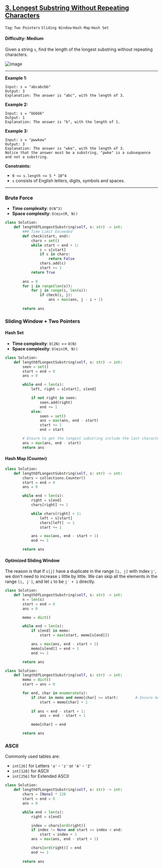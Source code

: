 ## [3. Longest Substring Without Repeating Characters](https://leetcode.com/problems/longest-substring-without-repeating-characters/)

```Tag```: ```Two Pointers``` ```Sliding Window``` ```Hash Map``` ```Hash Set```

#### Difficulty: Medium

Given a string ```s```, find the length of the longest substring without repeating characters.

![image](https://user-images.githubusercontent.com/35042430/225391142-77b1b81a-a802-4438-aa5e-7ab4694051ca.png)

---

__Example 1:__
```
Input: s = "abcabcbb"
Output: 3
Explanation: The answer is "abc", with the length of 3.
```

__Example 2:__
```
Input: s = "bbbbb"
Output: 1
Explanation: The answer is "b", with the length of 1.
```

__Example 3:__
```
Input: s = "pwwkew"
Output: 3
Explanation: The answer is "wke", with the length of 3.
Notice that the answer must be a substring, "pwke" is a subsequence and not a substring.
```

__Constraints:__

- ```0 <= s.length <= 5 * 10^4```
- ```s``` consists of English letters, digits, symbols and spaces.

---

### Brute Force

- __Time complexity__: ```O(N^3)```
- __Space complexity__: ```O(min(M, N))```

```Python
class Solution:
    def lengthOfLongestSubstring(self, s: str) -> int:
        ### Time Limit Exceeded
        def check(start, end):
            chars = set()
            while start < end + 1:
                c = s[start]
                if c in chars:
                    return False
                chars.add(c)
                start += 1
            return True
        
        ans = 0
        for i in range(len(s)):
            for j in range(i, len(s)):
                if check(i, j):
                    ans = max(ans, j - i + 1)
        
        return ans
```

### Sliding Window + Two Pointers

#### Hash Set

- __Time complexity__: ```O(2N)``` == ```O(N)```
- __Space complexity__: ```O(min(M, N))```

```Python
class Solution:
    def lengthOfLongestSubstring(self, s: str) -> int:
        seen = set()
        start = end = 0
        ans = 0

        while end < len(s):
            left, right = s[start], s[end]

            if not right in seen:
                seen.add(right)
                end += 1
            else:
                seen = set()
                ans = max(ans, end - start)
                start += 1
                end = start

        # Ensure to get the longest substring include the last character in s
        ans = max(ans, end - start)
        return ans
```

#### Hash Map (Counter)

```Python
class Solution:
    def lengthOfLongestSubstring(self, s: str) -> int:
        chars = collections.Counter()
        start = end = 0
        ans = 0

        while end < len(s):
            right = s[end]
            chars[right] += 1

            while chars[right] > 1:
                left = s[start]
                chars[left] -= 1
                start += 1

            ans = max(ans, end - start + 1)
            end += 1

        return ans
```

#### Optimized Sliding Window

The reason is that if ```s[j]``` have a duplicate in the range ```[i, j]``` with index ```j'```, we don't need to increase ```i``` little by little. We can skip all the elements in the range ```[i, j′]```, and let ```i``` to be ```j′ + 1``` directly.

```Python
class Solution:
    def lengthOfLongestSubstring(self, s: str) -> int:
        n = len(s)
        start = end = 0
        ans = 0

        memo = dict()

        while end < len(s):
            if s[end] in memo:
                start = max(start, memo[s[end]])

            ans = max(ans, end - start + 1)
            memo[s[end]] = end + 1
            end += 1

        return ans    
```

```Python
class Solution:
    def lengthOfLongestSubstring(self, s: str) -> int:
        memo = dict()
        start = ans = 0

        for end, char in enumerate(s):
            if char in memo and memo[char] >= start:        # Ensure memo[char] >= start for edge case "abba"
                start = memo[char] + 1
            
            if ans < end - start + 1:
                ans = end - start + 1

            memo[char] = end

        return ans
```

### ASCII

Commonly used tables are:

- ```int[26]``` for Letters ```'a'``` - ```'z'``` or ```'A'``` - ```'Z'```
- ```int[128]``` for ASCII
- ```int[256]``` for Extended ASCII

```Python
class Solution:
    def lengthOfLongestSubstring(self, s: str) -> int:
        chars = [None] * 128
        start = end = 0
        ans = 0

        while end < len(s):
            right = s[end]

            index = chars[ord(right)]
            if index != None and start <= index < end:
                start = index + 1
            ans = max(ans, end - start + 1)

            chars[ord(right)] = end
            end += 1
        
        return ans
```
